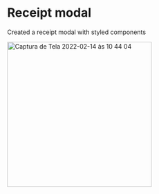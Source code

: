 # Receipt modal

Created a receipt modal with styled components


<img width="334" alt="Captura de Tela 2022-02-14 às 10 44 04" src="https://user-images.githubusercontent.com/58786533/153876251-ce8f4eae-9147-49f7-a094-ed52de2b883c.png">
